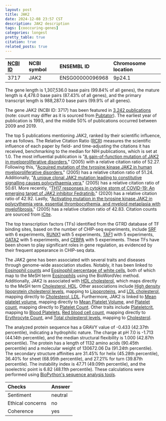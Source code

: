 ```yaml
---
layout: post
title: JAK2
date: 2024-12-08 23:57 CST
description: JAK2 description
tags: [cooccuring-genes]
categories: longest
pretty_table: true
citation: true
related_posts: true
---
```




| [NCBI ID](https://www.ncbi.nlm.nih.gov/gene/3717) | NCBI symbol | ENSEMBL ID | Chromosome location |
| :-------- | :------- | :-------- | :------- |
| 3717  | JAK2 | ENSG00000096968 | 9p24.1 |



The gene length is 1,307,536.0 base pairs (99.84% of all genes), the mature length is 4,478.0 base pairs (87.43% of all genes), and the primary transcript length is 988,287.0 base pairs (99.9% of all genes).


The gene JAK2 (NCBI ID: 3717) has been featured in [3,242 publications](https://pubmed.ncbi.nlm.nih.gov/?term=%22JAK2%22) (note: count may differ as it is sourced from [Pubtator](https://academic.oup.com/nar/article/47/W1/W587/5494727)). The earliest year of publication is 1993, and the middle 50% of publications occurred between 2009 and 2019.


The top 5 publications mentioning JAK2, ranked by their scientific influence, are as follows. The Relative Citation Ratio ([RCR](https://journals.plos.org/plosbiology/article?id=10.1371/journal.pbio.1002541)) measures the scientific influence of each paper by field- and time-adjusting the citations it has received, benchmarking to the median for NIH publications, which is set at 1.0. The most influential publication is "[A gain-of-function mutation of JAK2 in myeloproliferative disorders.](https://pubmed.ncbi.nlm.nih.gov/15858187)" (2005) with a relative citation ratio of 52.27. Following this, "[Acquired mutation of the tyrosine kinase JAK2 in human myeloproliferative disorders.](https://pubmed.ncbi.nlm.nih.gov/15781101)" (2005) has a relative citation ratio of 51.24. Additionally, "[A unique clonal JAK2 mutation leading to constitutive signalling causes polycythaemia vera.](https://pubmed.ncbi.nlm.nih.gov/15793561)" (2005) has a relative citation ratio of 50.61. More recently, "[TH17 responses in cytokine storm of COVID-19: An emerging target of JAK2 inhibitor Fedratinib.](https://pubmed.ncbi.nlm.nih.gov/32205092)" (2020) has a relative citation ratio of 42.92. Lastly, "[Activating mutation in the tyrosine kinase JAK2 in polycythemia vera, essential thrombocythemia, and myeloid metaplasia with myelofibrosis.](https://pubmed.ncbi.nlm.nih.gov/15837627)" (2005) has a relative citation ratio of 42.83. Citation counts are sourced from [iCite](https://icite.od.nih.gov).





The top transcription factors (TFs) identified from the GTRD database of TF binding sites, based on the number of CHIP-seq experiments, include [SRF](https://www.ncbi.nlm.nih.gov/gene/6722) with 6 experiments, [RUNX1](https://www.ncbi.nlm.nih.gov/gene/861) with 5 experiments, [TAF1](https://www.ncbi.nlm.nih.gov/gene/6872) with 5 experiments, [GATA2](https://www.ncbi.nlm.nih.gov/gene/2624) with 5 experiments, and [CEBPA](https://www.ncbi.nlm.nih.gov/gene/1050) with 5 experiments. These TFs have been shown to play significant roles in gene regulation, as evidenced by their frequent appearance in CHIP-seq data.





The JAK2 gene has been associated with several traits and diseases through genome-wide association studies. Notably, it has been linked to [Eosinophil counts](https://pubmed.ncbi.nlm.nih.gov/32888494) and [Eosinophil percentage of white cells](https://pubmed.ncbi.nlm.nih.gov/32888494), both of which map to the MeSH term [Eosinophils](https://meshb.nlm.nih.gov/record/ui?ui=D004804) using the BioWordVec method. Additionally, JAK2 is associated with [HDL cholesterol](https://pubmed.ncbi.nlm.nih.gov/30275531), which maps directly to the MeSH term [Cholesterol, HDL](https://meshb.nlm.nih.gov/record/ui?ui=D008076). Other associations include [High density lipoprotein cholesterol levels](https://pubmed.ncbi.nlm.nih.gov/34887591), mapping to [Lipoproteins](https://meshb.nlm.nih.gov/record/ui?ui=D008074), and [LDL cholesterol](https://pubmed.ncbi.nlm.nih.gov/30275531), mapping directly to [Cholesterol, LDL](https://meshb.nlm.nih.gov/record/ui?ui=D008078). Furthermore, JAK2 is linked to [Mean platelet volume](https://pubmed.ncbi.nlm.nih.gov/34226706), mapping directly to [Mean Platelet Volume](https://meshb.nlm.nih.gov/record/ui?ui=D063847), and [Platelet count](https://pubmed.ncbi.nlm.nih.gov/24777453), mapping directly to [Platelet Count](https://meshb.nlm.nih.gov/record/ui?ui=D010976). Other traits include [Plateletcrit](https://pubmed.ncbi.nlm.nih.gov/27863252), mapping to [Blood Platelets](https://meshb.nlm.nih.gov/record/ui?ui=D001792), [Red blood cell count](https://pubmed.ncbi.nlm.nih.gov/32888494), mapping directly to [Erythrocyte Count](https://meshb.nlm.nih.gov/record/ui?ui=D004906), and [Total cholesterol levels](https://pubmed.ncbi.nlm.nih.gov/29083408), mapping to [Cholesterol](https://meshb.nlm.nih.gov/record/ui?ui=D002784).





The analyzed protein sequence has a GRAVY value of -0.433 (42.37th percentile), indicating a hydrophilic nature. The charge at pH 7.0 is -1.713 (44.14th percentile), and the median structural flexibility is 1.000 (42.87th percentile). The protein has a length of 1132 amino acids (90.45th percentile) and a molecular weight of 130672.06 Da (91.24th percentile). The secondary structure affinities are 31.45% for helix (45.28th percentile), 36.40% for sheet (68.95th percentile), and 27.21% for turn (39.87th percentile). The instability index is 47.71 (49.09th percentile), and the isoelectric point is 6.82 (48.11th percentile). These calculations were performed using [BioPython's sequence analysis tools](https://biopython.org/docs/1.75/api/Bio.SeqUtils.ProtParam.html).



| Checks    | Answer |
| :-------- | :------- |
| Sentiment  | neutral   |
| Ethical concerns | no     |
| Coherence    | yes    |